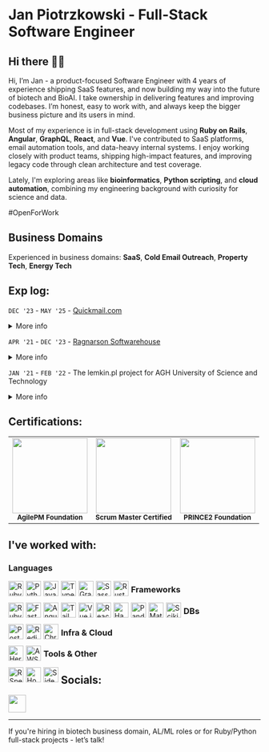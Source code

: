 # Jan Piotrzkowski - Full-Stack Software Engineer

## Hi there 👋🏻

Hi, I’m Jan - a product-focused Software Engineer with 4 years of experience shipping SaaS features, and now building my way into the future of biotech and BioAI. I take ownership in delivering features and improving codebases. I’m honest, easy to work with, and always keep the bigger business picture and its users in mind.

Most of my experience is in full-stack development using **Ruby on Rails**, **Angular**, **GraphQL**, **React**, and **Vue**. I've contributed to SaaS platforms, email automation tools, and data-heavy internal systems. I enjoy working closely with product teams, shipping high-impact features, and improving legacy code through clean architecture and test coverage.

Lately, I'm exploring areas like **bioinformatics**, **Python scripting**, and **cloud automation**, combining my engineering background with curiosity for science and data.

#OpenForWork

## Business Domains

Experienced in business domains: **SaaS**, **Cold Email Outreach**, **Property Tech**, **Energy Tech**

## Exp log:

`DEC '23` - `MAY '25` - [Quickmail.com](https://quickmail.com/)

<details style='margin: 4px 0 14px 0'>
  <summary>More info</summary>
  <p style='margin: 8px 0;'>
    Working as a core team member in the quickmail - Cold Email Software
  </p>
</details>

`APR '21` - `DEC '23` - [Ragnarson Softwarehouse](https://ragnarson.com/)

<details style='margin: 4px 0 14px 0'>
  <summary>More info</summary>
  <p style='margin: 8px 0;'>
    Most of the time I've spent working for a starup with a solution for doing cost allocation based on automated metres readouts. The tool collected data from physical metres, decoded and processed the data to generate consumption values and cost allocation for tenants. I've also held an extra role of Project Coordinator for some time.
  </p>
</details>

`JAN '21` - `FEB '22` - The lemkin.pl project for AGH University of Science and Technology

<details style='margin: 4px 0 14px 0'>
  <summary>More info</summary>
  <p style='margin: 8px 0;'>
    Project realized under the AGH University of Science and Technology in Cracow. I've been responsible for building and extendeeing rest api with ruby using hanami framework.
  </p>
</details>

## Certifications:

<table>
  <tr>
    <td align="center">
      <img src="https://github.com/user-attachments/assets/914f6ce6-465a-4cfa-9cd5-149ee94f4b18" width="150px"/><br/>
      <sub><b>AgilePM Foundation</b></sub>
    </td>
    <td align="center">
      <img src="https://github.com/user-attachments/assets/060b8887-8e0b-400f-84fc-8e212870a7eb" width="150px"/><br/>
      <sub><b>Scrum Master Certified</b></sub>
    </td>
    <td align="center">
      <img src="https://github.com/user-attachments/assets/8644f42f-cb5b-4804-a273-31d0ea1601c8" width="150px"/><br/>
      <sub><b>PRINCE2 Foundation</b></sub>
    </td>
  </tr>
</table>

## I've worked with:

### Languages

<div>
  <img alt="Ruby" title="Ruby" src="https://cdn.jsdelivr.net/gh/devicons/devicon@latest/icons/ruby/ruby-original.svg" style="width:30px; margin: 0 5px 5px 0; float: left;" />
  <img alt="Python" title="Python" src="https://cdn.jsdelivr.net/gh/devicons/devicon@latest/icons/python/python-original.svg" style="width:30px; margin: 0 5px 5px 0; float: left;" />
  <img alt="JavaScript" title="JavaScript" src="https://cdn.jsdelivr.net/gh/devicons/devicon@latest/icons/javascript/javascript-original.svg" style="width:30px; margin: 0 5px 5px 0; float: left;" />
  <img alt="TypeScript" title="TypeScript" src="https://cdn.jsdelivr.net/gh/devicons/devicon@latest/icons/typescript/typescript-original.svg" style="width:30px; margin: 0 5px 5px 0; float: left;" />
  <img alt="GraphQL" title="GraphQL" src="https://cdn.jsdelivr.net/gh/devicons/devicon@latest/icons/graphql/graphql-plain.svg" style="width:30px; margin: 0 5px 5px 0; float: left;" />
  <img alt="Sass" title="Sass" src="https://cdn.jsdelivr.net/gh/devicons/devicon@latest/icons/sass/sass-original.svg" style="width:30px; margin: 0 5px 5px 0; float: left;" />
  <img alt="Rust" title="Rust" src="https://icons.veryicon.com/png/o/business/vscode-program-item-icon/rust-1.png" style="width:30px; margin: 0 5px 5px 0; float: left;" />
</div>

### Frameworks

<div>
  <img alt="Ruby on Rails" title="Ruby on Rails" src="https://cdn.jsdelivr.net/gh/devicons/devicon@latest/icons/rails/rails-original-wordmark.svg" style="width:30px; margin: 0 5px 5px 0; float: left;" />
  <img alt="FastAPI" title="FastAPI" src="https://cdn.jsdelivr.net/gh/devicons/devicon@latest/icons/fastapi/fastapi-original.svg" style="width:30px; margin: 0 5px 5px 0; float: left;" />
  <img alt="Angular" title="Angular" src="https://cdn.jsdelivr.net/gh/devicons/devicon@latest/icons/angular/angular-original.svg" style="width:30px; margin: 0 5px 5px 0; float: left;" />
  <img alt="TailwindCSS" title="TailwindCSS" src="https://cdn.jsdelivr.net/gh/devicons/devicon@latest/icons/tailwindcss/tailwindcss-original.svg" style="width:30px; margin: 0 5px 5px 0; float: left;" />
  <img alt="Vue.js" title="Vue.js" src="https://cdn.jsdelivr.net/gh/devicons/devicon@latest/icons/vuejs/vuejs-original.svg" style="width:30px; margin: 0 5px 5px 0; float: left;" />
  <img alt="React" title="React" src="https://cdn.jsdelivr.net/gh/devicons/devicon@latest/icons/react/react-original.svg" style="width:30px; margin: 0 5px 5px 0; float: left;" />
  <img alt="Hanami" title="Hanami" src="https://avatars.githubusercontent.com/u/3210273?s=280&v=4" style="width:30px; margin: 0 5px 5px 0; float: left;" />
  <img alt="Pandas" title="Pandas" src="https://encrypted-tbn0.gstatic.com/images?q=tbn:ANd9GcTCpCB6Du8H6Lrm5WIbDcdW59uqoSiL-eeTlw&s" style="width:30px; margin: 0 5px 5px 0; float: left;" />
  <img alt="MatplotLib" title="MatplotLib" src="https://cdn.jsdelivr.net/gh/devicons/devicon@latest/icons/matplotlib/matplotlib-original.svg" style="width:30px; margin: 0 5px 5px 0; float: left;" />
  <img alt="Scikit-learn" title="Scikit-learn" src="https://cdn.jsdelivr.net/gh/devicons/devicon@latest/icons/scikitlearn/scikitlearn-original.svg" style="width:30px; margin: 0 5px 5px 0; float: left;" />
</div>

### DBs

 <div>
  <img alt="PostgreSQL" title="PostgreSQL" src="https://cdn.jsdelivr.net/gh/devicons/devicon@latest/icons/postgresql/postgresql-original.svg" style="width:30px; margin: 0 5px 5px 0; float: left;" />
  <img alt="Redis" title="Redis" src="https://cdn.jsdelivr.net/gh/devicons/devicon@latest/icons/redis/redis-original.svg" style="width:30px; margin: 0 5px 5px 0; float: left;" />
  <img alt="ChromaDB" title="ChromaDB" src="https://miro.medium.com/v2/1*d2XUNgrLw7687CDfXx9-Dw.png" style="width:30px; margin: 0 5px 5px 0; float: left;" />

 </div>

### Infra & Cloud

<div>
  <img alt="Heroku" title="Heroku" src="https://cdn.jsdelivr.net/gh/devicons/devicon@latest/icons/heroku/heroku-plain.svg" style="width:30px; margin: 0 5px 5px 0; float: left;" />
  <img alt="AWS" title="Amazon Web Services" src="https://cdn.jsdelivr.net/gh/devicons/devicon@latest/icons/amazonwebservices/amazonwebservices-original-wordmark.svg" style="width:30px; margin: 0 5px 5px 0; float: left;" />
</div>

### Tools & Other

<div>
  <img alt="RSpec" title="RSpec" src="https://cdn.jsdelivr.net/gh/devicons/devicon@latest/icons/rspec/rspec-original.svg" style="width:30px; margin: 0 5px 5px 0; float: left;" />
  <img alt="Homebrew" title="Homebrew" src="https://cdn.jsdelivr.net/gh/devicons/devicon@latest/icons/homebrew/homebrew-original.svg" style="width:30px; margin: 0 5px 5px 0; float: left;" />
  <img alt="Sidekiq" title="Sidekiq" src="https://www.svgrepo.com/show/354344/sidekiq-icon.svg" style="width:30px; margin: 0 5px 5px 0; float: left;" />
</div>

## Socials:

[<img alst="LinkedIn" src="https://img.shields.io/badge/LinkedIn-0077B5?style=for-the-badge&logo=linkedin&logoColor=white" style="height: 35px;" />](https://www.linkedin.com/in/jan-piotrzkowski/)

---

If you're hiring in biotech business domain, AL/ML roles or for Ruby/Python full-stack projects - let’s talk!
